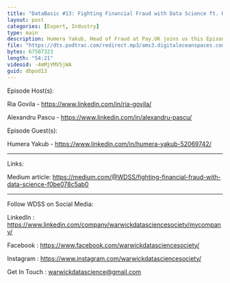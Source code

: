 ```yaml
---
title: "DataBasic #13: Fighting Financial Fraud with Data Science ft. Humera Yakub"
layout: post
categories: [Expert, Industry]
type: main
description: Humera Yakub, Head of Fraud at Pay.UK joins us this Episode to discuss the intriguing world of Financial Fraud.
file: "https://dts.podtrac.com/redirect.mp3/ams3.digitaloceanspaces.com/podcast.wdss/databasic-e13.mp3"
bytes: 67507323
length: "54:21"
videoid: -4mMjVMV5jWA
guid: dbpod13
---
```


Episode Host(s):        

Ria Govila - https://www.linkedin.com/in/ria-govila/

Alexandru Pascu - https://www.linkedin.com/in/alexandru-pascu/

Episode Guest(s): 

Humera Yakub - https://www.linkedin.com/in/humera-yakub-52069742/

------------------

Links:

Medium article: https://medium.com/@WDSS/fighting-financial-fraud-with-data-science-f0be078c5ab0

------------------
        
Follow WDSS on Social Media:

LinkedIn : https://www.linkedin.com/company/warwickdatasciencesociety/mycompany/

Facebook : https://www.facebook.com/warwickdatasciencesociety/

Instagram : https://www.instagram.com/warwickdatasciencesociety/

Get In Touch : warwickdatascience@gmail.com 
